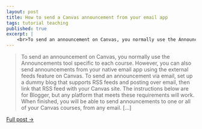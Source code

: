 ```yaml
---
layout: post
title: How to send a Canvas announcement from your email app
tags: tutorial teaching
published: true
excerpt: |
    <br>To send an announcement on Canvas, you normally use the Announcements tool specific to each course. However, you can also send announcements from your native email app using the external feeds feature on Canvas. To send an announcement via email, set up a dummy blog that supports RSS feeds and posting over email, then link that RSS feed with your Canvas site.
---
```


>To send an announcement on Canvas, you normally use the Announcements tool specific to each course. However, you can also send announcements from your native email app using the external feeds feature on Canvas. To send an announcement via email, set up a dummy blog that supports RSS feeds and posting over email, then link that RSS feed with your Canvas site. The instructions below are for Blogger, but any platform that meets these requirements will work. When finished, you will be able to send announcements to one or all of your Canvas courses, from any email. [...]

[Full post →](https://nickdanis.medium.com/how-to-send-a-canvas-announcement-from-your-email-app-746af6b414f4)